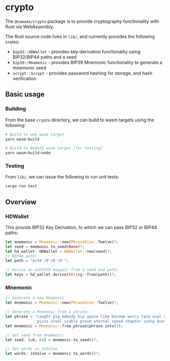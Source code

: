 # crypto

The `@namada/crypto` package is to provide cryptography functionality with Rust via WebAssembly.

The Rust source code lives in `lib/`, and currently provides the following crates:

- `bip32::HDWallet` - provides key-derivation functionality using BIP32/BIP44 paths and a seed
- `bip39::Mnemonic` - provides BIP39 Mnemonic functionality to generate a mnemonic seed
- `scrypt::Scrypt` - provides password hashing for storage, and hash verification

## Basic usage

### Building

From the base `crypto` directory, we can build to wasm targets using the following:

```bash
# Build to web wasm target
yarn wasm:build

# Build to NodeJS wasm target (for testing)
yarn wasm:build:node
```

### Testing

From `lib/`, we can issue the following to run unit tests:

```bash
cargo run test
```

## Overview

### HDWallet

This provids BIP32 Key Derivation, to which we can pass BIP32 or BIP44 paths:

```rust
let mnemonic = Mnemonic::new(PhraseSize::Twelve)?;
let seed = mnemonic.to_seed(None)?;
let hd_wallet: HDWallet = HDWallet::new(seed)?;
// BIP44 path:
let path = "m/44'/0'/0'/0'";

// Derive an ed25519 keypair from a seed and path:
let keys = hd_wallet.derive(String::from(path))?;
```

### Mnemonic

```rust
// Generate a new Mnemonic
let mnemonic = Mnemonic::new(PhraseSize::Twelve)?;

// Generate a Mnemonic from a phrase:
let phrase = "caught pig embody hip goose like become worry face oval manual flame \
              pizza steel viable proud eternal speed chapter sunny boat because view bullet";
let mnemonic = Mnemonic::from_phrase(phrase.into());

// Get seed from mnemonic:
let seed: [u8; 64] = mnemonic.to_seed()?;

// Get words in JsValue
let words: JsValue = mnemonic.to_words()?;
```
